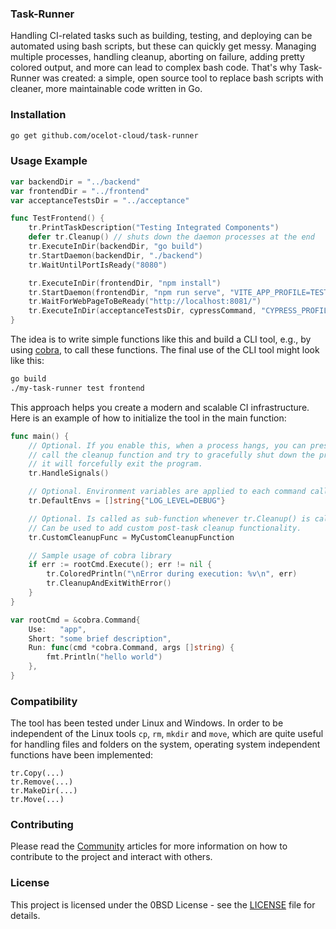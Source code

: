 ### Task-Runner

Handling CI-related tasks such as building, testing, and deploying can be automated using bash scripts, but these can quickly get messy. Managing multiple processes, handling cleanup, aborting on failure, adding pretty colored output, and more can lead to complex bash code. That's why Task-Runner was created: a simple, open source tool to replace bash scripts with cleaner, more maintainable code written in Go.

### Installation

```bash
go get github.com/ocelot-cloud/task-runner
```

### Usage Example

```go
var backendDir = "../backend"
var frontendDir = "../frontend"
var acceptanceTestsDir = "../acceptance"

func TestFrontend() {
    tr.PrintTaskDescription("Testing Integrated Components")
    defer tr.Cleanup() // shuts down the daemon processes at the end
    tr.ExecuteInDir(backendDir, "go build")
    tr.StartDaemon(backendDir, "./backend")
    tr.WaitUntilPortIsReady("8080")

    tr.ExecuteInDir(frontendDir, "npm install")
    tr.StartDaemon(frontendDir, "npm run serve", "VITE_APP_PROFILE=TEST")
    tr.WaitForWebPageToBeReady("http://localhost:8081/")
    tr.ExecuteInDir(acceptanceTestsDir, cypressCommand, "CYPRESS_PROFILE=TEST")
}
```

The idea is to write simple functions like this and build a CLI tool, e.g., by using [cobra](https://github.com/spf13/cobra), to call these functions. The final use of the CLI tool might look like this: 

```bash
go build
./my-task-runner test frontend
```

This approach helps you create a modern and scalable CI infrastructure. Here is an example of how to initialize the tool in the main function: 

```go
func main() {
    // Optional. If you enable this, when a process hangs, you can press "CTRL" + "C" which will 
    // call the cleanup function and try to gracefully shut down the process. If that does not work, 
    // it will forcefully exit the program.
    tr.HandleSignals()

    // Optional. Environment variables are applied to each command called.
    tr.DefaultEnvs = []string{"LOG_LEVEL=DEBUG"}

    // Optional. Is called as sub-function whenever tr.Cleanup() is called. 
    // Can be used to add custom post-task cleanup functionality.
    tr.CustomCleanupFunc = MyCustomCleanupFunction

    // Sample usage of cobra library
    if err := rootCmd.Execute(); err != nil {
        tr.ColoredPrintln("\nError during execution: %v\n", err)
        tr.CleanupAndExitWithError()
    }
}

var rootCmd = &cobra.Command{
    Use:   "app",
    Short: "some brief description",
    Run: func(cmd *cobra.Command, args []string) {
        fmt.Println("hello world")
    },
}
```

### Compatibility

The tool has been tested under Linux and Windows. In order to be independent of the Linux tools `cp`, `rm`, `mkdir` and `move`, which are quite useful for handling files and folders on the system, operating system independent functions have been implemented:

```
tr.Copy(...)
tr.Remove(...)
tr.MakeDir(...)
tr.Move(...)
```

### Contributing

Please read the [Community](https://ocelot-cloud.org/docs/community/) articles for more information on how to contribute to the project and interact with others.

### License

This project is licensed under the 0BSD License - see the [LICENSE](LICENSE) file for details.

